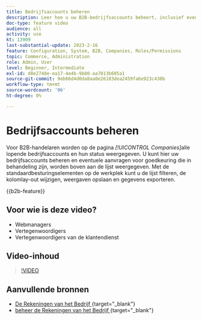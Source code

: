 ```yaml
---
title: Bedrijfsaccounts beheren
description: Leer hoe u uw B2B-bedrijfsaccounts beheert, inclusief eventuele hangende goedkeuringsaanvragen.
doc-type: feature video
audience: all
activity: use
kt: 13909
last-substantial-update: 2023-2-16
feature: Configuration, System, B2B, Companies, Roles/Permissions
topic: Commerce, Administration
role: Admin, User
level: Beginner, Intermediate
exl-id: d8e2748e-ea17-4e4b-9b80-aa7013b605a1
source-git-commit: 9eb66d4d0da8aa0e26183dea2459fa6e923c430b
workflow-type: tm+mt
source-wordcount: '96'
ht-degree: 0%

---
```


# Bedrijfsaccounts beheren

Voor B2B-handelaren worden op de pagina _[!UICONTROL Companies]_&#x200B;alle lopende bedrijfsaccounts en hun status weergegeven. U kunt hier uw bedrijfsaccounts beheren en eventuele aanvragen voor goedkeuring die in behandeling zijn, worden boven aan de lijst weergegeven. Met de standaardbesturingselementen op de werkplek kunt u de lijst filteren, de kolomlay-out wijzigen, weergaven opslaan en gegevens exporteren.

{{b2b-feature}}

## Voor wie is deze video?

- Webmanagers
- Vertegenwoordigers
- Vertegenwoordigers van de klantendienst

## Video-inhoud

>[!VIDEO](https://video.tv.adobe.com/v/344447?quality=12&learn=on)

## Aanvullende bronnen

- [&#x200B; De Rekeningen van het Bedrijf &#x200B;](https://experienceleague.adobe.com/docs/commerce-admin/b2b/companies/account-companies.html?lang=nl-NL){target="_blank"} 
- [&#x200B; beheer de Rekeningen van het Bedrijf &#x200B;](https://experienceleague.adobe.com/docs/commerce-admin/b2b/companies/account-company-manage.html?lang=nl-NL){target="_blank"} 

